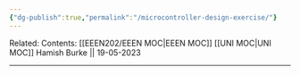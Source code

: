 ```yaml
---
{"dg-publish":true,"permalink":"/microcontroller-design-exercise/"}
---
```


Related: 
Contents: [[EEEN202/EEEN MOC\|EEEN MOC]]
[[UNI MOC\|UNI MOC]]
Hamish Burke || 19-05-2023
***
